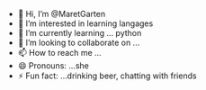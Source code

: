 - 👋 Hi, I’m @MaretGarten
- 👀 I’m interested in learning langages
- 🌱 I’m currently learning ... python
- 💞️ I’m looking to collaborate on ...
- 📫 How to reach me ...
- 😄 Pronouns: ...she
- ⚡ Fun fact: ...drinking beer, chatting with friends 

<!---
MaretGarten/MaretGarten is a ✨ special ✨ repository because its `README.md` (this file) appears on your GitHub profile.
You can click the Preview link to take a look at your changes.
--->
